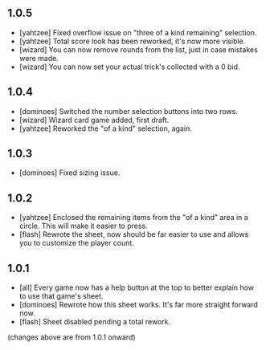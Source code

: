 ## 1.0.5
* [yahtzee] Fixed overflow issue on "three of a kind remaining" selection.
* [yahtzee] Total score look has been reworked, it's now more visible.
* [wizard] You can now remove rounds from the list, just in case mistakes were made.
* [wizard] You can now set your actual trick's collected with a 0 bid.

## 1.0.4
* [dominoes] Switched the number selection buttons into two rows.
* [wizard] Wizard card game added, first draft.
* [yahtzee] Reworked the "of a kind" selection, again.

## 1.0.3
* [dominoes] Fixed sizing issue.

## 1.0.2
* [yahtzee] Enclosed the remaining items from the "of a kind" area in a circle. This will make it easier to press.
* [flash] Rewrote the sheet, now should be far easier to use and allows you to customize the player count.

## 1.0.1
* [all] Every game now has a help button at the top to better explain how to use that game's sheet.
* [dominoes] Rewrote how this sheet works. It's far more straight forward now.
* [flash] Sheet disabled pending a total rework.

(changes above are from 1.0.1 onward)
